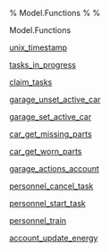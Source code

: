 % Model.Functions
% 
% 

Model.Functions

[unix\_timestamp](Model-Functions.html#v:unix_timestamp)

[tasks\_in\_progress](Model-Functions.html#v:tasks_in_progress)

[claim\_tasks](Model-Functions.html#v:claim_tasks)

[garage\_unset\_active\_car](Model-Functions.html#v:garage_unset_active_car)

[garage\_set\_active\_car](Model-Functions.html#v:garage_set_active_car)

[car\_get\_missing\_parts](Model-Functions.html#v:car_get_missing_parts)

[car\_get\_worn\_parts](Model-Functions.html#v:car_get_worn_parts)

[garage\_actions\_account](Model-Functions.html#v:garage_actions_account)

[personnel\_cancel\_task](Model-Functions.html#v:personnel_cancel_task)

[personnel\_start\_task](Model-Functions.html#v:personnel_start_task)

[personnel\_train](Model-Functions.html#v:personnel_train)

[account\_update\_energy](Model-Functions.html#v:account_update_energy)
